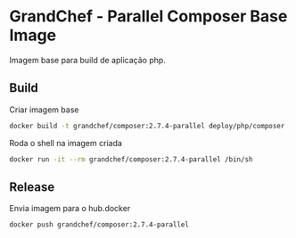 # GrandChef - Parallel Composer Base Image
Imagem base para build de aplicação php.

## Build

Criar imagem base
```sh
docker build -t grandchef/composer:2.7.4-parallel deploy/php/composer
```

Roda o shell na imagem criada
```sh
docker run -it --rm grandchef/composer:2.7.4-parallel /bin/sh
```

## Release

Envia imagem para o hub.docker
```sh
docker push grandchef/composer:2.7.4-parallel
```
